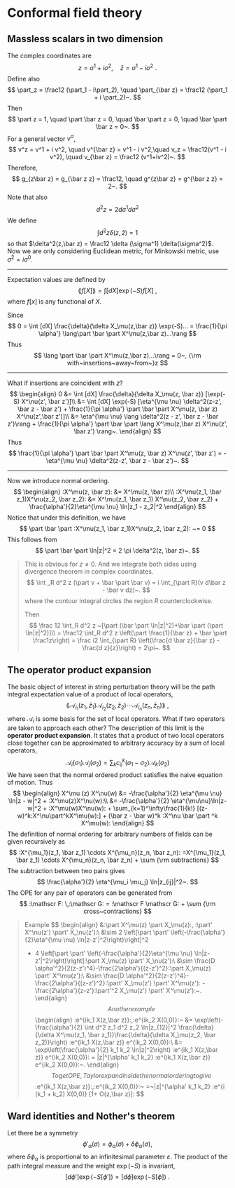 # Conformal field theory

## Massless scalars in two dimension

The complex coordinates are
$$
z = \sigma^1 + i \sigma^2, \quad \bar z = \sigma^1 - i \sigma^2~.
$$
Define also
$$
\part_z = \frac12 (\part_1 - i\part_2), \quad \part_{\bar z} = \frac12 (\part_1 + i \part_2)~.
$$
Then
$$
\part z = 1, \quad \part \bar z = 0, \quad \bar \part z = 0, \quad \bar \part \bar z = 0~.
$$
For a general vector $v^a$,
$$
v^z = v^1 + i v^2, \quad v^{\bar z} = v^1 - i v^2,\quad  v_z = \frac12(v^1 - i v^2), \quad v_{\bar z} = \frac12 (v^1+iv^2)~.
$$
Therefore,
$$
g_{z\bar z} = g_{\bar z z} = \frac12, \quad g^{z\bar z} = g^{\bar z z} = 2~.
$$
Note that also
$$
d^2 z = 2 d\sigma^1 d\sigma^2
$$
We define
$$
\int d^2 z \delta (z,\bar z) = 1
$$
so that $\delta^2(z,\bar z) = \frac12  \delta (\sigma^1) \delta(\sigma^2)$. Now we are only considering Euclidean metric, for Minkowski metric, use $\sigma^2 = i \sigma^0$.

---

Expectation values are defined by
$$
\lang f[X]\rang = \int [dX] \exp(-S) f[X]~,
$$
where $f[x]$ is any functional of $X$.

Since
$$
0 = \int [dX] \frac{\delta}{\delta X_\mu(z,\bar z)} \exp(-S)... = \frac{1}{\pi \alpha'} \lang\part \bar \part X^\mu(z,\bar z)...\rang
$$
Thus
$$
\lang \part \bar \part X^\mu(z,\bar z)...\rang = 0~, {\rm with~insertions~away~from~}z
$$

---

What if insertions are coincident with $z$?
$$
\begin{align}
0 &= \int [dX] \frac{\delta}{\delta X_\mu(z, \bar z)} [\exp(-S) X^\nu(z', \bar z')]\\
  &= \int [dX] \exp(-S) [\eta^{\mu \nu} \delta^2(z-z', \bar z - \bar z') + \frac{1}{\pi \alpha'} \part \bar \part X^\mu(z, \bar z) X^\nu(z',\bar z')]\\
  &= \eta^{\mu \nu} \lang \delta^2(z - z', \bar z - \bar z')\rang + \frac{1}{\pi \alpha'} \part \bar \part \lang X^\mu(z,\bar z) X^\nu(z', \bar z') \rang~.
\end{align}
$$
Thus
$$
\frac{1}{\pi \alpha'} \part \bar \part X^\mu(z, \bar z) X^\nu(z', \bar z') = - \eta^{\mu \nu} \delta^2(z-z', \bar z - \bar z')~.
$$

---

Now we introduce normal ordering.
$$
\begin{align}
:X^\mu(z, \bar z): &= X^\mu(z, \bar z)\\
:X^\mu(z_1, \bar z_1)X^\nu(z_2, \bar z_2): &= X^\mu(z_1, \bar z_1) X^\nu(z_2, \bar z_2) + \frac{\alpha'}{2}\eta^{\mu \nu} \ln|z_1 - z_2|^2 
\end{align}
$$
 Notice that under this definition, we have
$$
\part \bar \part :X^\mu(z_1, \bar z_1)X^\nu(z_2, \bar z_2): ~= 0
$$
This follows from
$$
\part \bar \part \ln|z|^2 = 2 \pi \delta^2(z, \bar z)~.
$$

> This is obvious for $z \neq 0$. And we integrate both sides using divergence theorem in complex coordinates.
> $$
> \int _R d^2 z (\part v + \bar \part \bar v) = i \int_{\part R}(v d\bar z - \bar v dz)~.
> $$
> where the contour integral circles the region $R$ counterclockwise.
>
> Then
> $$
> \frac 12 \int_R d^2 z ~[\part (\bar \part \ln|z|^2)+\bar \part (\part \ln|z|^2)]\\ 
> = \frac12 \int_R d^2 z \left(\part \frac{1}{\bar z} + \bar \part \frac1z\right)
> = \frac i2 \int_{\part R} \left(\frac{d \bar z}{\bar z} - \frac{d z}{z}\right) = 2\pi~.
> $$

## The operator product expansion

The basic object of interest in string perturbation theory will be the path integral expectation value of a product of local operators,
$$
\lang \mathscr A_{i_1} (z_1, \bar z_1) \mathscr{A}_{i_2}(z_2, \bar z_2) \cdots \mathscr A_{i_n} (z_n, \bar z_n) \rang~,
$$
where $\mathscr A_i$ is some basis for the set of local operators. What if two operators  are taken to approach each other? The description of this limit is the **operator product expansion**. It states that a product of two local operators close together can be approximated to arbitrary accuracy by a sum of local operators,
$$
\mathscr A_i(\sigma_1) \mathscr A_j(\sigma_2) = \sum_k c^k_{ij}(\sigma_1 - \sigma_2) \mathscr A_k(\sigma_2)
$$
We have seen that the normal ordered product satisfies the naive equation of motion. Thus
$$
\begin{align}
X^\mu (z) X^\nu(w) &= -\frac{\alpha'}{2} \eta^{\mu \nu} \ln|z - w|^2 + :X^\mu(z)X^\nu(w):\\
&= -\frac{\alpha'}{2} \eta^{\mu\nu}\ln|z-w|^2 + :X^\mu(w)X^\nu(w): + \sum_{k=1}^\infty\frac{1}{k!} [(z-w)^k:X^\nu\part^kX^\mu(w):] + (\bar z - \bar w)^k :X^\nu \bar \part ^k X^\mu(w):
\end{align}
$$
The definition of normal ordering for arbitrary numbers of fields can be given recursively as
$$
:X^{\mu_1}(z_1, \bar z_1) \cdots X^{\mu_n}(z_n, \bar z_n): =X^{\mu_1}(z_1, \bar z_1) \cdots X^{\mu_n}(z_n, \bar z_n) + \sum {\rm subtractions}
$$
The subtraction between two pairs gives
$$
\frac{\alpha'}{2} \eta^{\mu_i \mu_j} \ln|z_{ij}|^2~.
$$
The OPE for any pair of operators can be generated from
$$
:\mathscr F: \,:\mathscr G: = :\mathscr F \mathscr G: + \sum {\rm cross~contractions}
$$

> Example
> $$
> \begin{align}
> &:\part X^\mu(z) \part X_\mu(z):\, :\part' X^\nu(z') \part' X_\nu(z'):\\
> &\sim 2 \left[\part \part' \left(-\frac{\alpha'}{2}\eta^{\mu \nu} \ln|z-z'|^2\right)\right]^2
> + 4 \left[\part \part' \left(-\frac{\alpha'}{2}\eta^{\mu \nu} \ln|z-z'|^2\right)\right]:\part X_\mu(z) \part' X_\nu(z'):\\
> &\sim \frac{D \alpha'^2}{2(z-z')^4}-\frac{2\alpha'}{(z-z')^2}:\part X_\mu(z) \part' X^\mu(z'):\\
> &\sim  \frac{D \alpha'^2}{2(z-z')^4}-\frac{2\alpha'}{(z-z')^2}:\part' X_\mu(z') \part' X^\mu(z'): - \frac{2\alpha'}{z-z'}:\part'^2 X_\mu(z') \part' X^\mu(z'):~.
> \end{align}
> $$
> Another example
> $$
> \begin{align}
> :e^{ik_1 X(z,\bar z)}:\,:e^{ik_2 X(0,0)}:~ &= \exp\left(-\frac{\alpha'}{2} \int d^2 z_1 d^2 z_2 \ln|z_{12}|^2 \frac{\delta}{\delta X^\mu(z_1, \bar z_1)}\frac{\delta}{\delta X_\mu(z_2, \bar z_2)}\right) :e^{ik_1 X(z,\bar z)} e^{ik_2 X(0,0)}:\\
> &= \exp\left(\frac{\alpha'}{2} k_1 k_2 \ln|z|^2\right) :e^{ik_1 X(z,\bar z)} e^{ik_2 X(0,0)}: = |z|^{\alpha' k_1 k_2} :e^{ik_1 X(z,\bar z)} e^{ik_2 X(0,0)}:~.
> \end{align}
> $$
> To get OPE, Taylor expand inside the normal ordering to give
> $$
> :e^{ik_1 X(z,\bar z)}:\,:e^{ik_2 X(0,0)}:~ =~|z|^{\alpha' k_1 k_2} :e^{i (k_1 + k_2) X(0,0)} [1+ O(z,\bar z)]:
> $$

## Ward identities and Nother's theorem

Let there be a symmetry
$$
\phi'_\alpha(\sigma) = \phi_\alpha(\sigma) + \delta \phi_\alpha(\sigma),
$$
where $\delta \phi_\alpha$ is proportional to an infinitesimal parameter $\varepsilon$. The product of the path integral measure and the weight $\exp(-S)$ is invariant,
$$
[d \phi'] \exp(-S[\phi']) = [d \phi] \exp(-S[\phi])~.
$$




